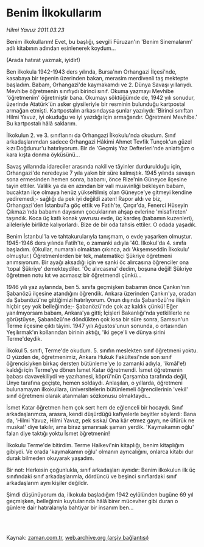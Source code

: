 # Benim İlkokullarım

*Hilmi Yavuz 2011.03.23*

<td class="columnist-detail">
<p>Benim ilkokullarım! Evet, bu başlığı, sevgili Füruzan'ın 'Benim Sinemalarım' adlı kitabının adından esinlenerek koydum...</p>
<p>
<div id="haberMetinDiv">
<p>(Arada hatırat yazmak, iyidir!)
<p> Ben ilkokula 1942-1943 ders yılında, Bursa'nın Orhangazi İlçesi'nde, kasabaya bir tepenin üzerinden bakan, merasim merdivenli taş mektepte başladım. Babam, Orhangazi'de kaymakamdı ve 2. Dünya Savaşı yıllarıydı. Mevhibe öğretmenin sınıfıydı birinci sınıf. Okuma yazmayı Mevhibe 'öğretmenim' öğretmiştir bana. Okumayı söktüğümde de, 1942 yılı sonudur, üzerinde Atatürk'ün asker giysileriyle bir resminin bulunduğu kartpostal armağan etmişti. Kartpostalın arkasındaysa şunlar yazılıydı: 'Birinci sınıftan Hilmi Yavuz, iyi okuduğu ve iyi yazdığı için armağandır. Öğretmeni Mevhibe.' Bu kartpostalı hâlâ saklarım.
<p> İlkokulun 2. ve 3. sınıflarını da Orhangazi İlkokulu'nda okudum. Sınıf arkadaşlarımdan sadece Orhangazi Hâkimi Ahmet Tevfik Tunçok'un güzel kızı Doğdunur'u hatırlıyorum. Bir de 'Geçmiş Yaz Defterleri'nde anlattığım o kara kışta donma öyküsünü...
<p> Savaş yıllarında idareciler arasında nakil ve tâyinler durdurulduğu için, Orhangazi'de neredeyse 7 yıla yakın bir süre kalmıştık. 1945 yılında savaşın sona ermesinden hemen sonra, babamı, önce Rize'nin Güneyce ilçesine tayin ettiler. Valilik ya da en azından bir vali muavinliği bekleyen babam, bucaktan ilçe olmaya henüz yükseltilmiş olan Güneyce'ye gitmeyi kendine yediremedi;- sağlığı da pek iyi değildi zaten! Rapor aldı ve biz, Orhangazi'den İstanbul'a göç ettik ve Fatih'te, Çırçır'da, Fenerci Hüseyin Çıkmazı'nda babamın dayısının çocuklarının ahşap evlerine 'misafireten' taşındık. Koca üç katlı konak yavrusu evde, üç kardeş (babamın kuzenleri), aileleriyle birlikte kalıyorlardı. Bize de bir oda tahsis ettiler. O odada yaşadık.
<p> Benim İstanbul'la ve tahtakurularıyla tanışmam, o evde yaşarken olmuştur. 1945-1946 ders yılında Fatih'te, o zamanki adıyla '40. İlkokul'da 4. sınıfa başladım. (Okullar, numaralı olmaktan çıkınca, adı 'Akşemseddin İlkokulu' olmuştur.) Öğretmenlerden bir tek, matematikçi Şükriye öğretmeni anımsıyorum. Bir ayağı aksadığı için ve sanki öc alırcasına öğrenciler ona 'topal Şükriye' demekteydiler. 'Öc alırcasına' dedim, boşuna değil! Şükriye öğretmen notu kıt ve acımasız bir öğretmendi çünkü...
<p> 1946 yılı yaz aylarında, ben 5. sınıfa geçmişken babamın önce Çankırı'nın Şabanözü ilçesine atandığını öğrendik. Ankara üzerinden Çankırı'ya, oradan da Şabanözü'ne gittiğimizi hatırlıyorum. Onun dışında Şabanözü'ne ilişkin hiçbir şey yok belleğimde;- Şabanözü'nde çok az kaldık çünkü! Eğer yanılmıyorsam babam, Ankara'ya gitti; İçişleri Bakanlığı'nda yetkililerle ne görüştüyse, Şabanözü'ne döndükten çok kısa bir süre sonra, Samsun'un Terme ilçesine çıktı tâyini. 1947 yılı Ağustos'unun sonunda, o ortasından Yeşilırmak'ın kollarından birinin aktığı, 'iki geçe'li ve dünya şirini Terme'deydik.
<p> İlkokul 5. sınıfı, Terme'de okudum. 5. sınıfın meslekten sınıf öğretmeni yoktu. O yüzden de, öğretmenimiz, Ankara Hukuk Fakültesi'nde son sınıf öğrencisiyken birkaç dersten bütünleme'ye (o zamanki adıyla, 'ikmâl'e!) kaldığı için Terme'ye dönen İsmet Katar öğretmendi. İsmet öğretmenin babası davavekiliydi ve yazıhanesi, köprü'nün Çarşamba tarafında değil, Ünye tarafına geçişte, hemen soldaydı. Anlaşılan, o yıllarda, öğretmeni bulunamayan ilkokullara, üniversitelerin bütünlemeli öğrencilerinin 'vekil' sınıf öğretmeni olarak atanmaları sözkonusu olmaktaydı...
<p> İsmet Katar öğretmen hem çok sert hem de eğlenceli bir hocaydı. Sınıf arkadaşlarımıza, arasıra, kendi düşürdüğü kafiyelerle beyitler söylerdi: Bana da, 'Hilmi Yavuz, Hilmi Yavuz, pek sıska/ Ona kâr etmez gayrı, ne üfürük ne muska!' diye takılır, ama biraz şımarırsak şamarı yerdik. 'Kaymakamın oğlu' falan diye taktığı yoktu İsmet öğretmenin!
<p> İlkokulu Terme'de bitirdim. Terme Halkevi'nin kitaplığı, benim kitaplığım gibiydi. Ve orada 'kaymakamın oğlu' olmanın ayrıcalığını, onlarca kitabı dur durak bilmeden okuyarak yaşadım.
<p> Bir not: Herkesin çoğunlukla, sınıf arkadaşları aynıdır: Benim ilkokulun ilk üç sınıfındaki sınıf arkadaşlarımla, dördüncü ve beşinci sınıflardaki sınıf arkadaşlarım aynı kişiler değildir.
<p> Şimdi düşünüyorum da, ilkokula başladığım 1942 eylülünden bugüne 69 yıl geçmişken, belleğimin kuytularında hâlâ birer mücevher gibi duran o günlere dair hatıralarıyla bahtiyar bir insanım ben... </p></p></p></p></p></p></p></p></p></p></p></div>
</p>


<p><br>
		 </br></p></td>

Kaynak: [zaman.com.tr](http://zaman.com.tr/yazar.do?yazino=1111315), [web.archive.org (arşiv bağlantısı)](http://web.archive.org/web/20110407084241/http://www.zaman.com.tr:80/yazar.do?yazino=1111315)
